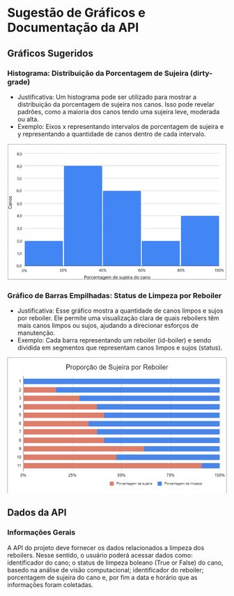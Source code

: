 # Sugestão de Gráficos e Documentação da API
## Gráficos Sugeridos
### Histograma: Distribuição da Porcentagem de Sujeira (dirty-grade)
- Justificativa: Um histograma pode ser utilizado para mostrar a distribuição da porcentagem de sujeira nos canos. Isso pode revelar padrões, como a maioria dos canos tendo uma sujeira leve, moderada ou alta.
- Exemplo: Eixos x representando intervalos de porcentagem de sujeira e y representando a quantidade de canos dentro de cada intervalo.

![Exemplo de Histograma](histograma.png)

### Gráfico de Barras Empilhadas: Status de Limpeza por Reboiler
- Justificativa: Esse gráfico mostra a quantidade de canos limpos e sujos por reboiler. Ele permite uma visualização clara de quais reboilers têm mais canos limpos ou sujos, ajudando a direcionar esforços de manutenção.
- Exemplo: Cada barra representando um reboiler (id-boiler) e sendo dividida em segmentos que representam canos limpos e sujos (status).

![Exemplo de gráfico de barras empilhadas](barrasEmpilhadas.png)

## Dados da API

### Informações Gerais
A API do projeto deve fornecer os dados relacionados a limpeza dos reboilers. Nesse sentido, o usuário poderá acessar dados como: identificador do cano; o status de limpeza boleano (True or False) do cano, basedo na análise de visão computacional; identificador do reboiler; porcentagem de sujeira do cano e, por fim a data e horário que as informações foram coletadas.